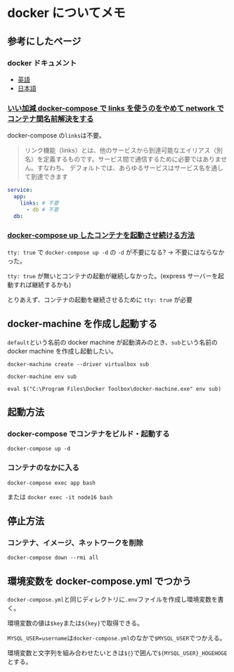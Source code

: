 # docker についてメモ

## 参考にしたページ

### docker ドキュメント

- [英語](https://docs.docker.com/)
- [日本語](docs.docker.j)

### [いい加減 docker-compose で links を使うのをやめて network でコンテナ間名前解決をする](https://qiita.com/dyoshikawa/items/05d627b962da35f7d5b6)

docker-compose の`links`は不要。

> リンク機能（links）とは、他のサービスから到達可能なエイリアス（別名）を定義するものです。サービス間で通信するために必要ではありません。すなわち、 デフォルトでは、あらゆるサービスはサービス名を通して到達できます

```yml
service:
  app:
    links: # 不要
      - db # 不要
  db:
```

### [docker-compose up したコンテナを起動させ続ける方法](https://qiita.com/sekitaka_1214/items/2af73d5dc56c6af8a167)

`tty: true` で `docker-compose up -d` の `-d` が不要になる? → 不要にはならなかった。

`tty: true` が無いとコンテナの起動が継続しなかった。(express サーバーを起動すれば継続するかも)

とりあえず、コンテナの起動を継続させるために `tty: true` が必要

## docker-machine を作成し起動する

`default`という名前の docker machine が起動済みのとき、`sub`という名前の docker machine を作成し起動したい。

```
docker-machine create --driver virtualbox sub
```

```
docker-machine env sub
```

```
eval $("C:\Program Files\Docker Toolbox\docker-machine.exe" env sub)
```

## 起動方法

### docker-compose でコンテナをビルド・起動する

`docker-compose up -d`

### コンテナのなかに入る

`docker-compose exec app bash`

または `docker exec -it node16 bash`

## 停止方法

### コンテナ、イメージ、ネットワークを削除

`docker-compose down --rmi all`

## 環境変数を docker-compose.yml でつかう

`docker-compose.yml`と同じディレクトリに`.env`ファイルを作成し環境変数を書く。

環境変数の値は`$key`または`${key}`で取得できる。

`MYSQL_USER=username`は`docker-compose.yml`のなかで`$MYSQL_USER`でつかえる。

環境変数と文字列を組み合わせたいときは`${}`で囲んで`${MYSQL_USER}_HOGEHOGE`とする。



